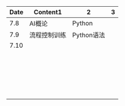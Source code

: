 | Date | Content1     | 2          | 3    |
| ---- | ------------ | ---------- | ---- |
| 7.8  | AI概论       | Python     |      |
| 7.9  | 流程控制训练 | Python语法 |      |
| 7.10 |              |            |      |
|      |              |            |      |
|      |              |            |      |
|      |              |            |      |
|      |              |            |      |
|      |              |            |      |
|      |              |            |      |
|      |              |            |      |
|      |              |            |      |
|      |              |            |      |
|      |              |            |      |
|      |              |            |      |
|      |              |            |      |
|      |              |            |      |
|      |              |            |      |
|      |              |            |      |
|      |              |            |      |
|      |              |            |      |
|      |              |            |      |
|      |              |            |      |
|      |              |            |      |
|      |              |            |      |

